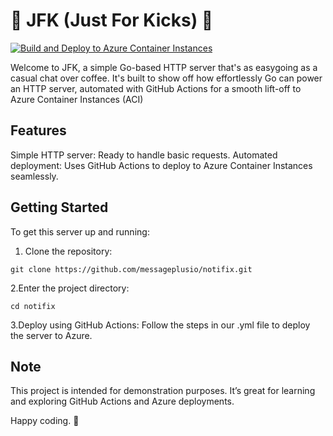 
# 🎉 JFK (Just For Kicks) 🚀

[![Build and Deploy to Azure Container Instances](https://github.com/messageplusio/notifix/actions/workflows/deploy.yml/badge.svg)](https://github.com/messageplusio/notifix/actions/workflows/deploy.yml)

Welcome to JFK, a simple Go-based HTTP server that's as easygoing as a casual chat over coffee. It's built to show off how effortlessly Go can power an HTTP server, automated with GitHub Actions for a smooth lift-off to Azure Container Instances (ACI)

## Features

Simple HTTP server: Ready to handle basic requests.
Automated deployment: Uses GitHub Actions to deploy to Azure Container Instances seamlessly.

## Getting Started

To get this server up and running:

1. Clone the repository:

```shell
git clone https://github.com/messageplusio/notifix.git
```

2.Enter the project directory:

```shell
cd notifix
```

3.Deploy using GitHub Actions:
Follow the steps in our .yml file to deploy the server to Azure.

## Note

This project is intended for demonstration purposes. It’s great for learning and exploring GitHub Actions and Azure deployments.

Happy coding. 🚀
